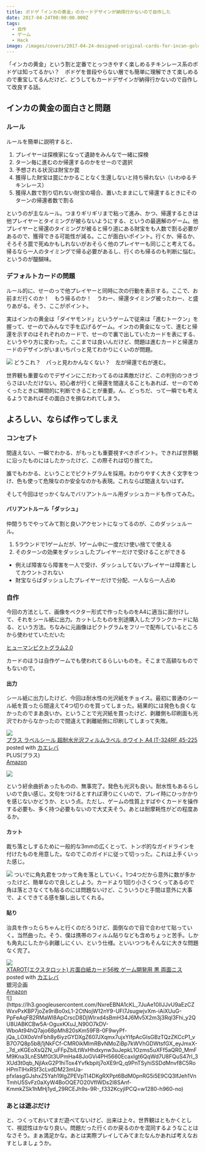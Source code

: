 ```yaml
---
title: ボドゲ「インカの黄金」のカードデザインが納得行かないので自作した
date: 2017-04-24T00:00:00.000Z
tags:
  - 自作
  - ゲーム
  - Hack
image: /images/covers/2017-04-24-designed-original-cards-for-incan-gold.jpg
---
```

「インカの黄金」という割と定番でとっつきやすく楽しめるチキンレース系のボドゲは知ってるかい？　ボドゲを普段やらない層でも簡単に理解できて楽しめるので重宝してるんだけど、どうしてもカードデザインが納得行かないので自作して改良する話。

インカの黄金の面白さと問題
------------------------------------------------------------
### ルール
ルールを簡単に説明すると、

1. プレイヤーは探検家になって遺跡をみんなで一緒に探検
2. ターン毎に進むのか帰還するのかをせーので選択
3. 予想される状況は財宝か罠
4. 獲得した財宝は罠にかかることなく生還しないと持ち帰れない（いわゆるチキンレース）
5. 獲得人数で割り切れない財宝の場合、置いたままにして帰還するときにそのターンの帰還者数で割る

というのが主なルール。つまりギリギリまで粘って進み、かつ、帰還するときは他プレイヤーとタイミングが被らないようにする、というの最適解のゲーム。他プレイヤーと帰還のタイミングが被ると帰り道にある財宝をも人数で割る必要があるので、獲得できる可能性が減る。ここが面白いポイント。行くか、帰るか、そろそろ罠で死ぬかもしれないがおそらく他のプレイヤーも同じこと考えてる。帰るなら一人のタイミングで帰る必要があるし、行くのも帰るのも判断に悩む。というのが醍醐味。

### デフォルトカードの問題
ルール的に、せーのっで他プレイヤーと同時に次の行動を表示する。ここで、お前まだ行くのか！　もう帰るのか！　うわー、帰還タイミング被ったわー、と盛りあがる。そう、ここがポイント。

実はインカの黄金は「ダイヤモンド」というゲームで従来は「進むトークン」を握って、せーのでみんなで手を広げるゲーム。インカの黄金になって、進むと帰還を示すのはそれぞれのカードで、せーので裏で出していたカードを表にする、というやり方に変わった。ここまでは良いんだけど、問題は進むカードと帰還カードのデザインがいまいちパっと見てわかりにくいのが問題。

![](https://lh3.googleusercontent.com/pZvGfh2JbBz_cAY3jWMIxK8IlsYvGf2IfhCzESryjoW7saYTRCUsjcoYM46Wwhl70eQgZZQFv3EQpB_nGtc99Yo5IQIeHStz6BCCsZXhglVwvz9fmmfrJqHzQXy8XEQ9UdimqleXN20qZGn9OGcFK-V6J2ZJIL0EnX0Hx0nslkstl1cDreXjmsrV68TChLDpeGWw6A4lkfQiF_rr-aVTHWDKMpnHqfvg4R_ye028IxDrIyKO9XfN-6CLUnEZYMqM_DRrzX6Oh6Y__pyBrww0T3XLZSerrOo28-zJ3qi8vcLQ4orKSsJZC7Xf1s-XID7MnPhu1ae3ioTF8QWd8IQf-sZjgS1Yg-9oR9y2NC5Y9UNIqG0eDXvWtb3biGrl5vfYLri_gBdbu6Xdu-kBTzRM_dSrR_ZXfBFLuVD-H95HUes9sRE3-US7IQT7CqaSxckqs5p0YlvNroV5m5-GbuN0dkANWw0llqyvOFNpaORLi9WPW47Mxhur12PG6ozgQReq3th3uTQLSHmkJl8WCG6f1Q6sfO_YteIVl584oNdkSItOBuuGjPtbrEg8b3sWhPOvZIQIfkgWotn6gQNZ8PxDclBRRfgEQLb2Dx8vI4-ITQrRyrGXi8q0jmcIGw6J96eQBjS_azWSuvaBNG6AgYGYO_k7F8D3zsChoR5jh-67uw=w1280-h960-no)
どうこれ？　パっと見わかんなくない？　左が帰還で右が進む。
 
世界観も重要なのでデザインにこだわってるのは素敵だけど、この判別のつきづらさはいただけない。初心者が行くと帰還を間違えることもあれば、せーのでめくったときに瞬間的に判断できることが重要。ん、どっちだ、って一瞬でも考えるようであればその面白さを損なわれてしまう。

よろしい、ならば作ってしまえ
------------------------------------------------------------
### コンセプト
間違えない、一瞬でわかる、がもっとも重要視すべきポイント。できれば世界観に沿ったものにはしたかったけど、この際それは切り捨てた。

誰でもわかる、ということでピクトグラムを採用。わかりやすく大きく文字をつけ、色も使って危険なのか安全なのかも表現。これならば間違えないはず。

そして今回はせっかくなんでバリアントルール用ダッシュカードも作ってみた。

#### バリアントルール「ダッシュ」
仲間うちでやってみて割と良いアクセントになってるのが、このダッシュルール。

1. 5ラウンドで1ゲームだが、1ゲーム中に一度だけ使い捨てで使える
2. そのターンの効果をダッシュしたプレイヤーだけで受けることができる
  - 例えば障害なら障害を一人で受け、ダッシュしてないプレイヤーは障害としてカウントされない
  - 財宝ならばダッシュしたプレイヤーだけで分配、一人なら一人占め

### 自作
今回の方法として、画像をベクター形式で作ったものをA4に適当に面付けして、それをシール紙に出力。カットしたものを別途購入したブランクカードに貼る、という方法。ちなみに元画像はピクトグラムをフリーで配布しているところから使わせていただいた

[ヒューマンピクトグラム2.0](http://pictogram2.com/)

カードのほうは自作ゲームでも使われてるらしいものを。そこまで高額なものでもないので。

#### 出力
シール紙に出力したけど、今回は耐水性の光沢紙をチョイス。最初に普通のシール紙を買ったら間違えて4つ切りのを買ってしまった。結果的には発色も良くなかったのでまあ良いか。ということで光沢紙を買ったけど、剥離側も印刷面も光沢でわからなかったので間違えて剥離紙側に印刷してしまって失敗。

<div class="cstmreba"><div class="kaerebalink-box"><div class="kaerebalink-image"><a href="http://www.amazon.co.jp/exec/obidos/ASIN/B0000E6WCV/akicks-22/" target="_blank" ><img src="https://images-fe.ssl-images-amazon.com/images/I/51bGjATZ1-L._SL160_.jpg" style="border: none;" /></a></div><div class="kaerebalink-info"><div class="kaerebalink-name"><a href="http://www.amazon.co.jp/exec/obidos/ASIN/B0000E6WCV/akicks-22/" target="_blank" >プラス ラベルシール 超耐水光沢フィルムラベル ホワイト A4 IT-324RF 45-225</a><div class="kaerebalink-powered-date">posted with <a href="http://kaereba.com" rel="nofollow" target="_blank">カエレバ</a></div></div><div class="kaerebalink-detail"> PLUS(プラス)     </div><div class="kaerebalink-link1"><div class="shoplinkamazon"><a href="http://www.amazon.co.jp/gp/search?keywords=%E3%83%97%E3%83%A9%E3%82%B9%20%E3%83%A9%E3%83%99%E3%83%AB%E3%82%B7%E3%83%BC%E3%83%AB%20%E8%B6%85%E8%80%90%E6%B0%B4%E5%85%89%E6%B2%A2%E3%83%95%E3%82%A3%E3%83%AB%E3%83%A0%E3%83%A9%E3%83%99%E3%83%AB%20%E3%83%9B%E3%83%AF%E3%82%A4%E3%83%88%20A4&__mk_ja_JP=%E3%82%AB%E3%82%BF%E3%82%AB%E3%83%8A&tag=akicks-22" target="_blank" >Amazon</a></div></div></div><div class="booklink-footer"></div></div></div>

![](https://lh3.googleusercontent.com/vb3yk_8REVSqsZjsAeZKq__RpeSo0oeWYXs6kSC4TFy5kj_CWIXw7Or06v2KepjA9VgS2XCG5AjTxQ5HNvQ0xojt2QvxoOMqIT6ODizJtRPfz-YLie2BntRGJ8fz1qBXmQKFQhlxTIhiEyRy2Oh0U99SEcwFI2_LQt0w4whMAJgEo0X-6hN2M09dDF9wHRg9OiTg8EpQXQzVdBqPAIXFqlWWsBjhp4fXZRFHfDqiuCGT72adnfPCy7K_TkZHo8H7eyR57UAGKeOf2pHVNf5iNHNYo1WnKKZ3l0sSJAL8oPh-izR34zuqHssHLjO7FZhbbJ_-ZXHsxBmPgNniaL5ztk8o-SFgu3hORwkUkdeTuIDX_FmMGErA5CCZeojlIuCyzHI0sYT63Dt_PqKyWxWnoxo4lvIYy55gy37-1fmJt9h9k-LTm_Cv84RsaEUyRIXpOsIgKk4ItsFnwn9AeOgNFQ9oyrwvJurmnEdpUOSDJ3Sc4KexByu0sklcunNo8ILgkTVo6E7xhTCDQ-7zp-eGBaAsINZ-id0ZMFx2lD5y6vuYqVyPrwqA2ql3rZfL5oQZRvRK4mMzZggpE6eETmvWfGRxhx80cAIyBFfnJ8fP_t3YGPHdII1t2PDW-nx36cBhDMOsqIJbaq68MKKwAfYnZtJF0EdVMClxEqJKXW1Lzg=w1280-h960-no)

という紆余曲折あったものの、無事完了。発色も光沢も良い。耐水性もあるらしいので良い感じ。文句をつけるとすれば滑りにくいので、プレイ時にひっかかりを感じないかどうか、という点。ただし、ゲームの性質上すばやくカードを操作する必要も、多く持つ必要もないので大丈夫そう。あとは耐摩耗性がどの程度あるか。

#### カット
裁ち落としするために一般的な3mmの広くとって、トンボ的なガイドラインを付けたものを用意した。なのでこのガイドに従って切っった。これは上手くいった感じ。

![](https://lh3.googleusercontent.com/26zbjDqOdlMVsmcOa1N9UWrKp6VKewvKWmdcuibvqvVtUaW6HHl2B858Mimorl7yRkrnbe4chnugLZne9xKCeSz1ti7Au-Id1TBeJ0vFMSWJksDGqphqGhkrrj9PMwj_n4zt-UCHbIYJs-XDRFynX9uTFobqwyUoe-Fjrxtk3QblRXqsC9Vklp5zE-XLVM4Qe5sDBBK1lq2c95-lS5tEVatfvq-Gso3WqXPhZDHXbNAcL3nrccLVbC3crFb9gQQXW9PQjfGVot4sKEHGDPJuyRrKAlvOVbekrNIyiaKC0q_YAYGxh7dI7mh9jV_jaka0vGzBaFtzYjcEZ3kuj3RI08kpKZNUm_KmS9obq_pCwhHq1O9sFhImpHx_yYOOEHSTYUxFRnl490NKCrEhZab9vKvLlguGX-fQ4Bq4mUGUxhFIoNBMdP4qEMqa_Eh6AbLK_brtAh29nM5XKoGzwyhj6NSLxG_hKQCNl99IFBVAJ1Qagnl9nlGfh5SC5yuu_Xp7nI3EE48QlGH-tf6J-lTanTwYr4jj360BqAXi5UEND55e_IEBpwHefGCUV6s3gYUjgjQ83VA5mE8F4x_CZEBXASpbgWNohyppSKRci6M5BHDyGWgVbxn-zP25lsj0AnXdzt-yUazQtSNOt5E3-TCRYRWGvQSebk9gTMevKXDC-w=w1280-h960-no)
ついでに角丸君をつかって角を落としていく。1つ4つだから意外に数が多かったけど、簡単なので良しとしよう。カードより1回り小さくつくってあるので角は落とさなくても貼るのには問題ないけど、こういうひと手間は意外に大事で、よくできてる感を醸し出してくれる。

#### 貼り
治具を作ったらちゃんと行くのだろうけど、面倒なので目で合わせて貼っていく。当然曲った。そう、僕は携帯のフィルム貼りなども含めちょっと苦手。しかも角丸にしたから剥離しにくい、という仕様。といいつつもそんなに大きな問題なく完了。

<div class="cstmreba"><div class="kaerebalink-box"><div class="kaerebalink-image"><a href="http://www.amazon.co.jp/exec/obidos/ASIN/B01IH8W018/akicks-22/" target="_blank" ><img src="https://images-fe.ssl-images-amazon.com/images/I/41Vt2k95JlL._SL160_.jpg" style="border: none;" /></a></div><div class="kaerebalink-info"><div class="kaerebalink-name"><a href="http://www.amazon.co.jp/exec/obidos/ASIN/B01IH8W018/akicks-22/" target="_blank" >XTAROT(エクスタロット) 片面白紙カード56枚 ゲーム開発用 黒 両面ニス</a><div class="kaerebalink-powered-date">posted with <a href="http://kaereba.com" rel="nofollow" target="_blank">カエレバ</a></div></div><div class="kaerebalink-detail"> 銀河企画     </div><div class="kaerebalink-link1"><div class="shoplinkamazon"><a href="http://www.amazon.co.jp/gp/search?keywords=XTAROT%28%E3%82%A8%E3%82%AF%E3%82%B9%E3%82%BF%E3%83%AD%E3%83%83%E3%83%88%29%20%E7%89%87%E9%9D%A2%E7%99%BD%E7%B4%99%E3%82%AB%E3%83%BC%E3%83%8956%E6%9E%9A&__mk_ja_JP=%E3%82%AB%E3%82%BF%E3%82%AB%E3%83%8A&tag=akicks-22" target="_blank" >Amazon</a></div></div></div><div class="booklink-footer"></div></div></div>
![](https://lh3.googleusercontent.com/NxreEBNA1cKL_7JuAe10IIJJvU9aEzCZWxvPxKBP7joZe9riBo0xL1-2CtNojW12nY9-UFl7JsugwjvXm-iAiXUuG-PpFeAqFB2RMaWl8ApCrscD8DjWIrxd4sBmH34J6Mv5X2m3j3Rql3Fhi_y2QU8UABKCBw5A-OguxKXuJ_N90O7kDV-WboAt94hQ7ajo68pMh820sKm59FB-0F9wyPf-jQa_LOX0oVnFbh8y6iyzGYDXgZ607JXqmx7ujxYIfpAcGlsGBzTQzZKCcP1_vB7O7Q8p5b8j1jNkFCf-CMR0ikMImRBvNMoZiBp7kWVhGDWtsfGX_eyJmxX-_7d_xKGEoXsQZN_uFFpZbILtWxHhdxynw3uJepkL1Ozms5uXFf5aQR0_MmFM9Kna3LnESMfGt3UPmHa48JoGVi4PH5660EcaxIgt6QqWd7U8FQuS47rI_3XUd3t0qb_NjlAxG2P1hiTox4Yvfkbpitj7oXE9rQ_q9PnTSyhiSSDdMnvf8C5RoHPmTlHxRSf3cLvdDM23mUa-pfxIasgGJshxZ5Yah19IgZPEVpTI4DKgRXPpt6BdM0pnRG5i5E9CQ3lfJeh1VnTmhU5SvFz0aXyW4BoOQE7O20VflWDs2I8SAnf-KmmkZSk1hMHj1yd_29RCEJh9s-9R-_f332KcyjIPCQ=w1280-h960-no)

### あとは遊ぶだけ
と、つくっておいてまだ遊べてないけど、出来は上々。世界観はともかくとして、視認性はかなり良い。問題だった行くのか戻るのかを混同するようなことはなさそう。まぁ満足かな。あとは実際プレイしてみてまたなんかあれば考えなおすとしましょうか。
